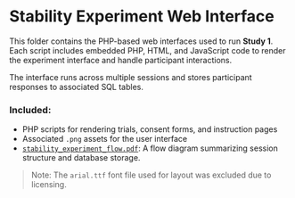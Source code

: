 # Stability Experiment Web Interface

This folder contains the PHP-based web interfaces used to run **Study 1**. Each script includes embedded PHP, HTML, and JavaScript code to render the experiment interface and handle participant interactions.

The interface runs across multiple sessions and stores participant responses to associated SQL tables.

### Included:
- PHP scripts for rendering trials, consent forms, and instruction pages
- Associated `.png` assets for the user interface
- [`stability_experiment_flow.pdf`](https://github.com/Lior-Lebovich/stabilityFeedbackICB/web-interface/stability_experiment_flow.pdf): A flow diagram summarizing session structure and database storage.

> Note: The `arial.ttf` font file used for layout was excluded due to licensing.
